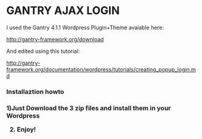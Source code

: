 <h1>GANTRY AJAX LOGIN</h1>

I used the Gantry 4.1.1 Wordpress Plugin+Theme avaiable here:

http://gantry-framework.org/download

And edited using this tutorial:

http://gantry-framework.org/documentation/wordpress/tutorials/creating_popup_login.md

<h3> Installaztion howto <h3>

1)Just Download the 3 zip files and install them in your Wordpress

2) Enjoy!